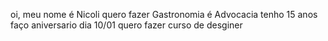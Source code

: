 oi, meu nome é Nicoli 
quero fazer Gastronomia é Advocacia
tenho 15 anos faço aniversario dia 10/01
quero fazer curso de  desginer 

